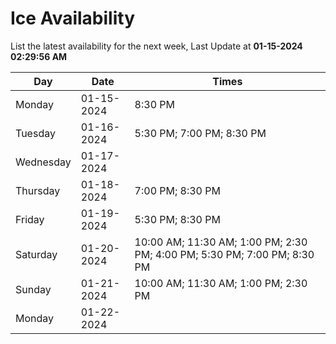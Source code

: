 # Ice Availability

List the latest availability for the next week, Last Update at **01-15-2024 02:29:56 AM**

| Day         | Date        | Times       |
| ----------- | ----------- | ----------- |
|Monday|01-15-2024|8:30 PM|
|Tuesday|01-16-2024|5:30 PM; 7:00 PM; 8:30 PM|
|Wednesday|01-17-2024||
|Thursday|01-18-2024|7:00 PM; 8:30 PM|
|Friday|01-19-2024|5:30 PM; 8:30 PM|
|Saturday|01-20-2024|10:00 AM; 11:30 AM; 1:00 PM; 2:30 PM; 4:00 PM; 5:30 PM; 7:00 PM; 8:30 PM|
|Sunday|01-21-2024|10:00 AM; 11:30 AM; 1:00 PM; 2:30 PM|
|Monday|01-22-2024||
